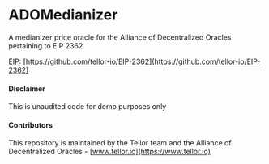 # ADOMedianizer
A medianizer price oracle for the Alliance of Decentralized Oracles pertaining to EIP 2362



EIP: [https://github.com/tellor-io/EIP-2362](https://github.com/tellor-io/EIP-2362)

#### Disclaimer

This is unaudited code for demo purposes only


#### Contributors<a name="contributors"> </a>

This repository is maintained by the Tellor team and the Alliance of Decentralized Oracles - [www.tellor.io](https://www.tellor.io)
